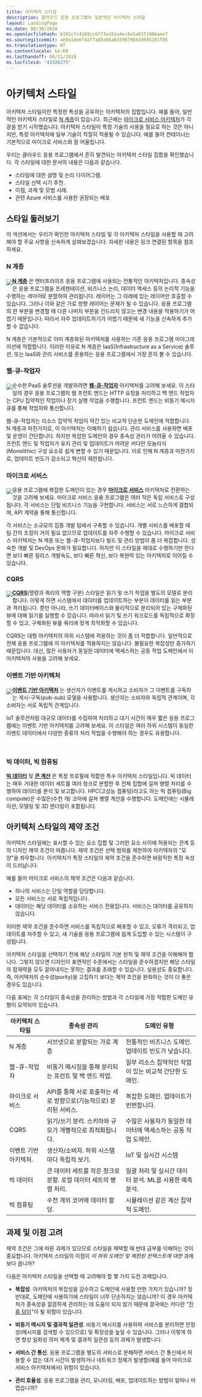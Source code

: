 ```yaml
---
title: 아키텍처 스타일
description: 클라우드 응용 프로그램의 일반적인 아키텍처 스타일
layout: LandingPage
ms.date: 08/30/2018
ms.openlocfilehash: b192cfc4168cc6f73e191a4ec8a5a83f1986aee7
ms.sourcegitcommit: ae8a1de6f4af7a89a66a8339879843d945201f85
ms.translationtype: HT
ms.contentlocale: ko-KR
ms.lasthandoff: 08/31/2018
ms.locfileid: "43326275"
---
```

# <a name="architecture-styles"></a>아키텍처 스타일

아키텍처 스타일이란 특정한 특성을 공유하는 아키텍처의 집합입니다. 예를 들어, 일반적인 아키텍처 스타일로 [N 계층][n-tier]이 있습니다. 최근에는 [마이크로 서비스 아키텍처][microservices]가 각광을 받기 시작했습니다. 아키텍처 스타일이 특정 기술의 사용을 필요로 하는 것은 아니지만, 특정 아키텍처에 일부 기술이 적절히 적용될 수 있습니다. 예를 들어 컨테이너는 기본적으로 마이크로 서비스와 잘 어울립니다.  

우리는 클라우드 응용 프로그램에서 흔히 발견되는 아키텍처 스타일 집합을 확인했습니다. 각 스타일에 대한 문서의 내용은 다음과 같습니다.

- 스타일에 대한 설명 및 논리 다이어그램.
- 스타일 선택 시기 추천.
- 이점, 과제 및 모범 사례.
- 관련 Azure 서비스를 사용한 권장되는 배포


## <a name="a-quick-tour-of-the-styles"></a>스타일 둘러보기   

이 섹션에서는 우리가 확인한 아키텍처 스타일 및 각 아키텍처 스타일을 사용할 때 고려해야 할 주요 사항을 신속하게 살펴보겠습니다. 자세한 내용은 링크 연결된 항목을 참조하세요.

### <a name="n-tier"></a>N 계층

<img src="./images/n-tier-sketch.svg" style="float:left; margin-top:6px;"/>

**[N 계층][n-tier]** 은 엔터프라이즈 응용 프로그램에 사용되는 전통적인 아키텍처입니다. 종속성은 응용 프로그램을 프레젠테이션, 비즈니스 논리, 데이터 액세스 등의 논리적 기능을 수행하는 *레이어*로 분할하여 관리됩니다. 레이어는 그 아래에 있는 레이어만 호출할 수 있습니다. 그러나 이와 같은 가로 방향 레이어는 문제가 될 수 있습니다. 응용 프로그램의 한 부분을 변경할 때 다른 나머지 부분을 건드리지 않고는 변경 내용을 적용하기가 어렵기 때문입니다. 따라서 자주 업데이트하기가 어렵기 때문에 새 기능을 신속하게 추가할 수 없습니다.

N 계층은 기본적으로 이미 계층화된 아키텍처를 사용하는 기존 응용 프로그램 마이그레이션에 적합합니다. 이러한 이유로 N 계층은 IaaS(Infrastructure as a Service) 솔루션, 또는 IaaS와 관리 서비스를 혼용하는 응용 프로그램에서 가장 흔히 볼 수 있습니다. 

### <a name="web-queue-worker"></a>웹-큐-작업자

<img src="./images/web-queue-worker-sketch.svg" style="float:left; margin-top:6px;"/>

순수한 PaaS 솔루션을 개발하려면 **[웹-큐-작업자](./web-queue-worker.md)** 아키텍처를 고려해 보세요. 이 스타일의 경우 응용 프로그램의 웹 프런트 엔드는 HTTP 요청을 처리하고 백 엔드 작업자는 CPU 집약적인 작업이나 장기 실행 작업을 수행합니다. 프런트 엔드는 비동기 메시지 큐를 통해 작업자와 통신합니다. 

웹-큐-작업자는 리소스 집약적 작업이 약간 있는 비교적 단순한 도메인에 적합합니다. N 계층과 마찬가지로, 이 아키텍처는 이해하기 쉽습니다. 관리 서비스를 사용하면 배포 및 운영이 간단합니다. 하지만 복잡한 도메인의 경우 종속성 관리가 어려울 수 있습니다. 프런트 엔드 및 작업자가 유지 관리 및 업데이트가 어려운 커다란 모놀리식(Monolithic) 구성 요소로 쉽게 변할 수 있기 때문입니다. 이로 인해 N 계층과 마찬가지로, 업데이트 빈도가 감소되고 혁신이 제한됩니다.

### <a name="microservices"></a>마이크로 서비스

<img src="./images/microservices-sketch.svg" style="float:left; margin-top:6px;"/>

응용 프로그램에 복잡한 도메인이 있는 경우 **[마이크로 서비스][microservices]** 아키텍처로 전환하는 것을 고려해 보세요. 마이크로 서비스 응용 프로그램은 여러 작은 독립 서비스로 구성됩니다. 각 서비스는 단일 비즈니스 기능을 구현합니다. 서비스는 서로 느슨하게 결합되며, API 계약을 통해 통신합니다.

각 서비스는 소규모의 집중 개발 팀에서 구축할 수 있습니다. 개별 서비스를 배포할 때 팀 간의 조정이 거의 필요 없으므로 업데이트를 자주 수행할 수 있습니다. 마이크로 서비스 아키텍처는 N 계층 또는 웹-큐-작업자보다 빌드 및 관리 방법이 좀 더 복잡합니다. 성숙한 개발 및 DevOps 문화가 필요합니다. 하지만 이 스타일을 제대로 수행하기만 한다면 보다 빠른 릴리스 개발속도, 보다 빠른 혁신, 보다 복원력 있는 아키텍처로 이어질 수 있습니다. 

### <a name="cqrs"></a>CQRS

<img src="./images/cqrs-sketch.svg" style="float:left; margin-top:6px;"/>

**[CQRS](./cqrs.md)**(명령과 쿼리의 역할 구분) 스타일은 읽기 및 쓰기 작업을 별도의 모델로 분리합니다. 이렇게 하면 시스템에서 데이터를 업데이트하는 부분이 데이터를 읽는 부분과 격리됩니다. 뿐만 아니라, 쓰기 데이터베이스와 물리적으로 분리되어 있는 구체화된 뷰에 대해 읽기를 실행할 수 있습니다. 따라서 읽기 및 쓰기 워크로드를 독립적으로 확장할 수 있고, 구체화된 뷰를 쿼리에 맞게 최적화할 수 있습니다.

CQRS는 대형 아키텍처의 하위 시스템에 적용하는 것이 좀 더 적합합니다. 일반적으로 전체 응용 프로그램에 이 아키텍처를 적용하지는 않습니다. 불필요한 복잡성만 증가하기 때문입니다. 대신, 많은 사용자가 동일한 데이터에 액세스하는 공동 작업 도메인에서 이 아키텍처의 사용을 고려해 보세요.

### <a name="event-driven-architecture"></a>이벤트 기반 아키텍처 

<img src="./images/event-driven-sketch.svg" style="float:left; margin-top:6px;"/>

**[이벤트 기반 아키텍처](./event-driven.md)** 는 생산자가 이벤트를 게시하고 소비자가 그 이벤트를 구독하는 게시-구독(pub-sub) 모델을 사용합니다. 생산자는 소비자와 독립적 관계이며, 각 소비자는 서로 독립적 관계입니다. 

IoT 솔루션처럼 대규모 데이터를 수집하여 처리하고 대기 시간이 매우 짧은 응용 프로그램에는 이벤트 기반 아키텍처를 고려해 보세요. 이 스타일은 여러 하위 시스템이 동일한 이벤트 데이터에서 다양한 종류의 처리 작업을 수행해야 하는 경우도 유용합니다.

<br />

### <a name="big-data-big-compute"></a>빅 데이터, 빅 컴퓨팅

**[빅 데이터](./big-data.md)** 및 **[큰 계산](./big-compute.md)** 은 특정 프로필에 적합한 특수 아키텍처 스타일입니다. 빅 데이터는 매우 거대한 데이터 세트를 여러 청크로 분할한 후 전체 집합에 걸쳐 병렬 처리를 수행하여 데이터를 분석 및 보고합니다. HPC(고성능 컴퓨팅)라고도 하는 빅 컴퓨팅(Big compute)은 수많은(수천 개) 코어에 걸쳐 병렬 계산을 수행합니다. 도메인에는 시뮬레이션, 모델링 및 3D 렌더링이 포함됩니다.

## <a name="architecture-styles-as-constraints"></a>아키텍처 스타일의 제약 조건

아키텍처 스타일에는 표시할 수 있는 요소 집합 및 그러한 요소 사이에 허용되는 관계 등의 디자인 제약 조건이 따릅니다. 제약 조건은 선택 범위를 제한하여 아키텍처의 "모양"을 좌우합니다. 아키텍처가 특정 스타일의 제약 조건을 준수하면 바람직한 특정 속성이 드러납니다. 

예를 들어 마이크로 서비스의 제약 조건은 다음과 같습니다. 

- 하나의 서비스는 단일 역할을 담당합니다. 
- 모든 서비스는 서로 독립적입니다. 
- 데이터는 해당 데이터를 소유하는 서비스 전용입니다. 서비스는 데이터를 공유하지 않습니다.

이러한 제약 조건을 준수하면 서비스를 독립적으로 배포할 수 있고, 오류가 격리되고, 업데이트를 자주할 수 있고, 새 기술을 응용 프로그램에 쉽게 도입할 수 있는 시스템이 구성됩니다.

아키텍처 스타일을 선택하기 전에 해당 스타일의 기본 원칙 및 제약 조건을 이해해야 합니다. 그렇지 않으면 디자인이 표면적인 수준에서는 스타일을 준수하겠지만 해당 스타일의 잠재력을 모두 끌어내지는 못하는 결과를 초래할 수 있습니다. 실용성도 중요합니다. 즉, 아키텍처의 순수성(purity)을 고집하기 보다는 제약 조건을 완화하는 것이 더 좋은 경우도 있습니다.


다음 표에는 각 스타일이 종속성을 관리하는 방법과 각 스타일에 가장 적합한 도메인 유형이 요약되어 있습니다.

| 아키텍처 스타일 |  종속성 관리 | 도메인 유형 |
|--------------------|------------------------|-------------|
| N 계층 | 서브넷으로 분할되는 가로 계층 | 전통적인 비즈니스 도메인. 업데이트 빈도가 낮습니다. |
| 웹-큐-작업자 | 비동기 메시징을 통해 분리되는 프런트 및 백 엔드 작업. | 일부 리소스 집약적인 작업이 있는 비교적 간단한 도메인. |
| 마이크로 서비스 | API를 통해 서로 호출하는 세로 방향으로(기능적으로) 분리된 서비스. | 복잡한 도메인. 업데이트가 빈번합니다. |
| CQRS | 읽기/쓰기 분리. 스키마와 규모가 개별적으로 최적화됩니다. | 수많은 사용자가 동일한 데이터에 액세스하는 공동 작업 도메인. |
| 이벤트 기반 아키텍처. | 생산자/소비자. 하위 시스템마다 독립적 보기. | IoT 및 실시간 시스템 |
| 빅 데이터 | 큰 데이터 세트를 작은 청크로 분할. 로컬 데이터 세트의 병렬 처리. | 일괄 처리 및 실시간 데이터 분석. ML을 사용한 예측 분석. |
| 빅 컴퓨팅| 수천 개의 코어에 데이터 할당. | 시뮬레이션 같은 계산 집약적 도메인. |


## <a name="consider-challenges-and-benefits"></a>과제 및 이점 고려

제약 조건은 그에 따른 과제가 있으므로 스타일을 채택할 때 반대 급부를 이해하는 것이 중요합니다. 아키텍처 스타일의 이점이 *이 하위 도메인 및 제한된 컨텍스트에 대한* 과제보다 큽니까? 

다음은 아키텍처 스타일을 선택할 때 고려해야 할 몇 가지 도전 과제입니다. 

- **복잡성**. 아키텍처의 복잡성을 감수하고 도메인에 사용할 만한 가치가 있습니까? 정반대로, 도메인에 사용하기에 스타일이 너무 단순하지는 않습니까? 이 경우 아키텍처가 종속성을 깔끔하게 관리하는 데 도움이 되지 않기 때문에 결국에는 커다란 "[진흙 덩이][ball-of-mud]"이 될 위험이 있습니다.

- **비동기 메시지 및 결과적 일관성**. 비동기 메시지를 사용하여 서비스를 분리하면 안정성(메시지를 검색할 수 있으므로) 및 확장성을 높일 수 있습니다. 그러나 이렇게 하면 항상 일회성 의미 체계 및 결과적 일관성 등의 과제가 발생합니다.

- **서비스 간 통신**. 응용 프로그램을 별도의 서비스로 분해하면 서비스 간 통신에서 허용할 수 없는 대기 시간이 발생하거나 네트워크 정체가 발생할(예를 들어 마이크로 서비스 아키텍처에서) 위험이 있습니다. 

- **관리 효율성**. 응용 프로그램을 관리, 모니터링, 배포, 업데이트하는 방법이 얼마나 어렵습니까?


[ball-of-mud]: https://en.wikipedia.org/wiki/Big_ball_of_mud
[microservices]: ./microservices.md
[n-tier]: ./n-tier.md
